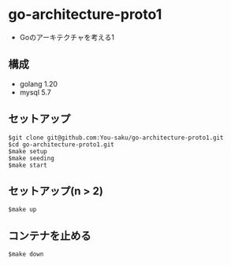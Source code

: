 # go-architecture-proto1
 - Goのアーキテクチャを考える1

## 構成
 - golang 1.20
 - mysql 5.7

## セットアップ
```
$git clone git@github.com:You-saku/go-architecture-proto1.git
$cd go-architecture-proto1.git
$make setup
$make seeding
$make start
```

## セットアップ(n > 2)
```
$make up
```

## コンテナを止める
```
$make down
```

